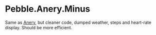 # Pebble.Anery.Minus
Same as [Anery](https://github.com/GreenHex/Pebble.Anery), but cleaner code, dumped weather, steps and heart-rate display. Should be more efficient.
